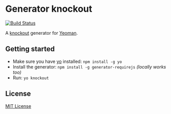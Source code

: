 # Generator knockout
[![Build Status](https://secure.travis-ci.org/bmac/generator-knockout.png?branch=master)](https://travis-ci.org/bmac/generator-knockout)

A [knockout](http://knockoutjs.com/) generator for [Yeoman](http://yeoman.io).

## Getting started
- Make sure you have [yo](https://github.com/yeoman/yo) installed:
    `npm install -g yo`
- Install the generator: `npm install -g generator-requirejs` *(locally works too)*
- Run: `yo knockout`

## License
[MIT License](http://en.wikipedia.org/wiki/MIT_License)
